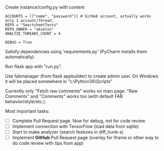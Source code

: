 Create instance/config.py with content

```
ACCOUNTS = [["name", "password"]] # GitHub account, actually works only 1 account/thread.
REPO = "SmartsheetTests"
REPO_OWNER = "akvelon"
ANALYZE_THREADS_COUNT = 4

DEBUG = True
```
Satisfy dependencies using 'requirements.py' (PyCharm installs them automatically).

Run flask app with "run.py".

Use fabmanager (from flask appbuilder) to create admin user. On Windows it will be placed somewhere in "c:\Python36\Scripts\"

Currently only "Fetch <number> raw comments" works on main page. "Raw Comments" and "Comments" works too (with default FAB behavior/style/etc.).

Most important tasks:

- [ ] Complete Pull Request page. Now for debug, not for code review
- [ ] Implement connection with TensorFlow (load data from sqlite)
- [ ] Start to make analyzer (search features in diff_hunk-s)
- [ ] Implement **GitHub** Pull Request page (overlay for iframe or other way to do code review with tips from app)
